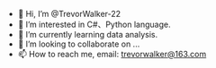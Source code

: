 - 👋 Hi, I’m @TrevorWalker-22
- 👀 I’m interested in C#、Python language.
- 🌱 I’m currently learning data analysis.
- 💞️ I’m looking to collaborate on ...
- 📫 How to reach me, email: trevorwalker@163.com

<!---
TrevorWalker-22/TrevorWalker-22 is a ✨ special ✨ repository because its `README.md` (this file) appears on your GitHub profile.
You can click the Preview link to take a look at your changes.
--->
